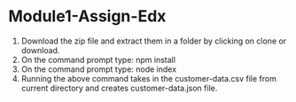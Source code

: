 # Module1-Assign-Edx

1. Download the zip file and extract them in a folder by clicking on clone or download.
2. On the command prompt type: npm install
3. On the command prompt type: node index
4. Running the above command takes in the customer-data.csv file from current directory and creates customer-data.json file.
